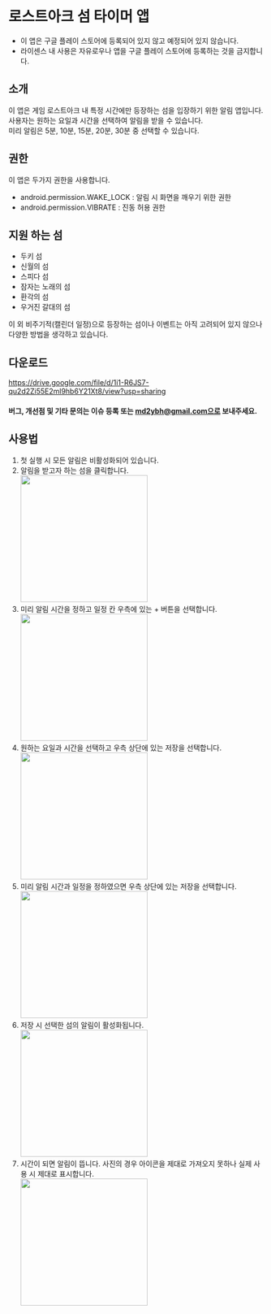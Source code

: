 # 로스트아크 섬 타이머 앱

- 이 앱은 구글 플레이 스토어에 등록되어 있지 않고 예정되어 있지 않습니다.
- 라이센스 내 사용은 자유로우나 앱을 구글 플레이 스토어에 등록하는 것을 금지합니다.

## 소개  
이 앱은 게임 로스트아크 내 특정 시간에만 등장하는 섬을 입장하기 위한 알림 앱입니다.  
사용자는 원하는 요일과 시간을 선택하여 알림을 받을 수 있습니다.  
미리 알림은 5분, 10분, 15분, 20분, 30분 중 선택할 수 있습니다.

## 권한  
이 앱은 두가지 권한을 사용합니다.
- android.permission.WAKE_LOCK : 알림 시 화면을 깨우기 위한 권한
- android.permission.VIBRATE : 진동 허용 권한

## 지원 하는 섬  
- 두키 섬
- 신월의 섬
- 스피다 섬
- 잠자는 노래의 섬
- 환각의 섬
- 우거진 갈대의 섬

이 외 비주기적(캘린더 일정)으로 등장하는 섬이나 이벤트는 아직 고려되어 있지 않으나 다양한 방법을 생각하고 있습니다.

## 다운로드
https://drive.google.com/file/d/1i1-R6JS7-qu2d2Zi55E2ml9hb6Y21Xt8/view?usp=sharing

#### 버그, 개선점 및 기타 문의는 이슈 등록 또는 md2ybh@gmail.com으로 보내주세요.

## 사용법
1. 첫 실행 시 모든 알림은 비활성화되어 있습니다.  
2. 알림을 받고자 하는 섬을 클릭합니다.  
<img src="https://imgur.com/BVmJeCD.png" width="250"></img>  
3. 미리 알림 시간을 정하고 일정 칸 우측에 있는 + 버튼을 선택합니다.  
<img src="https://imgur.com/iTYhkcV.png" width="250"></img>  
4. 원하는 요일과 시간을 선택하고 우측 상단에 있는 저장을 선택합니다.  
<img src="https://imgur.com/3PJjfjK.png" width="250"></img>  
5. 미리 알림 시간과 일정을 정하였으면 우측 상단에 있는 저장을 선택합니다.  
<img src="https://imgur.com/WtddLDc.png" width="250"></img>  
5. 저장 시 선택한 섬의 알림이 활성화됩니다.
<img src="https://imgur.com/zR8GuqQ.png" width="250"></img>  
6. 시간이 되면 알림이 뜹니다. 사진의 경우 아이콘을 제대로 가져오지 못하나 실제 사용 시 제대로 표시합니다.  
<img src="https://imgur.com/928TsoZ.png" width="250"></img>  
